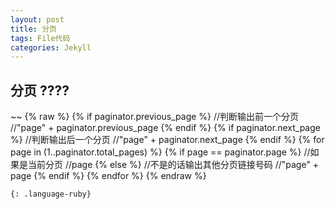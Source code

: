 ```yaml
---
layout: post
title: 分页
tags: File代码
categories: Jekyll
---
```


## 分页  ????
~~
{% raw %}
{% if paginator.previous_page %}
  //判断输出前一个分页
  //"page" + paginator.previous_page
{% endif %}
{% if paginator.next_page %}
  //判断输出后一个分页
  //"page" + paginator.next_page
{% endif %}
{% for page in (1..paginator.total_pages) %}
  {% if page == paginator.page %}
     //如果是当前分页
     //page
  {% else %}
     //不是的话输出其他分页链接号码
     //"page" + page
  {% endif %}
{% endfor %}
{% endraw %}
~~~
{: .language-ruby}
